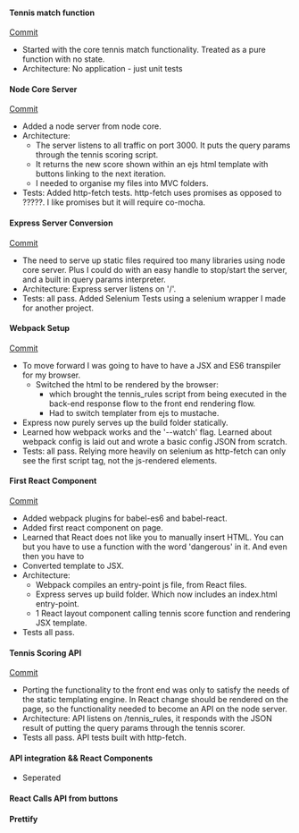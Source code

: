 #### Tennis match function
[Commit](https://github.com/unalterable/tennis_react_app/tree/62c2699a963169f78e9c52e7f154d06e2befbc90)
* Started with the core tennis match functionality. Treated as a pure function with no state.
* Architecture: No application - just unit tests

#### Node Core Server
[Commit](https://github.com/unalterable/tennis_react_app/tree/819abe0ba93552faf098cb5a50a2015460957f55)
* Added a node server from node core.
* Architecture:
  * The server listens to all traffic on port 3000. It puts the query params through the tennis scoring script.
  * It returns the new score shown within an ejs html template with buttons linking to the next iteration.
  * I needed to organise my files into MVC folders.
* Tests: Added http-fetch tests. http-fetch uses promises as opposed to ?????. I like promises but it will require co-mocha.

#### Express Server Conversion
[Commit](https://github.com/unalterable/tennis_react_app/tree/4ca715eded52bfaa90947dd30386af15623c9e8a)
* The need to serve up static files required too many libraries using node core server. Plus I could do with an easy handle to stop/start the server, and a built in query params interpreter.
* Architecture: Express server listens on '/'.
* Tests: all pass. Added Selenium Tests using a selenium wrapper I made for another project.

#### Webpack Setup
[Commit](https://github.com/unalterable/tennis_react_app/tree/59b1e80ee961094703773b2f87a42dea44d236de)
* To move forward I was going to have to have a JSX and ES6 transpiler for my browser.
  * Switched the html to be rendered by the browser:
    * which brought the tennis_rules script from being executed in the back-end response flow to the front end rendering flow.
    * Had to switch templater from ejs to mustache.
* Express now purely serves up the build folder statically.
* Learned how webpack works and the '--watch' flag. Learned about webpack config is laid out and wrote a basic config JSON from scratch.
* Tests: all pass. Relying more heavily on selenium as http-fetch can only see the first script tag, not the js-rendered elements.

#### First React Component
[Commit](https://github.com/unalterable/tennis_react_app/tree/1b8e10b3b2662193dc66309b6854e0d0016a7607)
* Added webpack plugins for babel-es6 and babel-react.
* Added first react component on page.
* Learned that React does not like you to manually insert HTML. You can but you have to use a function with the word 'dangerous' in it. And even then you have to
* Converted template to JSX.
* Architecture:
  * Webpack compiles an entry-point js file, from React files.
  * Express serves up build folder. Which now includes an index.html entry-point.
  * 1 React layout component calling tennis score function and rendering JSX template.
* Tests all pass.

#### Tennis Scoring API
[Commit](https://github.com/unalterable/tennis_react_app/tree/03aa52b77314b0669109d07ec64c4e6fe681da14)
* Porting the functionality to the front end was only to satisfy the needs of the static templating engine. In React change should be rendered on the page, so the functionality needed to become an API on the node server.
* Architecture: API listens on /tennis_rules, it responds with the JSON result of putting the query params through the tennis scorer.
* Tests all pass. API tests built with http-fetch.

#### API integration && React Components


* Seperated 

#### React Calls API from buttons

#### Prettify
